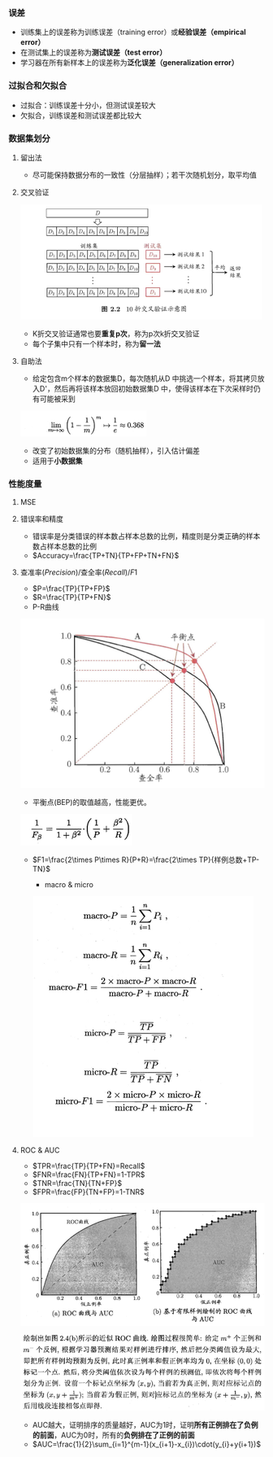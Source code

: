 ### 误差
- 训练集上的误差称为训练误差（training error）或**经验误差（empirical error）**
- 在测试集上的误差称为**测试误差（test error）**
- 学习器在所有新样本上的误差称为**泛化误差（generalization error）**

### 过拟合和欠拟合
- 过拟合：训练误差十分小，但测试误差较大
- 欠拟合，训练误差和测试误差都比较大

### 数据集划分
1. 留出法
    - 尽可能保持数据分布的一致性（分层抽样）；若干次随机划分，取平均值
2. 交叉验证

    ![](./img/q61krxb1f5.png)

    - K折交叉验证通常也要**重复p次**，称为p次k折交叉验证
    - 每个子集中只有一个样本时，称为**留一法**
3. 自助法
    - 给定包含m个样本的数据集D，每次随机从D 中挑选一个样本，将其拷贝放入D'，然后再将该样本放回初始数据集D 中，使得该样本在下次采样时仍有可能被采到

    ![](./img/q61ku99nik.png)

    - 改变了初始数据集的分布（随机抽样），引入估计偏差
    - 适用于**小数据集**

### 性能度量
1. MSE
2. 错误率和精度
    - 错误率是分类错误的样本数占样本总数的比例，精度则是分类正确的样本数占样本总数的比例
    - $Accuracy=\frac{TP+TN}{TP+FP+TN+FN}$
3. 查准率($Precision$)/查全率($Recall$)/$F1$
    - $P=\frac{TP}{TP+FP}$
    - $R=\frac{TP}{TP+FN}$
    - P-R曲线

    ![](./img/q61l0t71mv.png)

    - 平衡点(BEP)的取值越高，性能更优。
    
    ![](./img/q61l1di7g7.png)

    - $F1=\frac{2\times P\times R}{P+R}=\frac{2\times TP}{样例总数+TP-TN}$

      - macro & micro

      ![](./img/q61l35d0e5.png)
    
4. ROC & AUC
    - $TPR=\frac{TP}{TP+FN}=Recall$
    - $FNR=\frac{FN}{TP+FN}=1-TPR$
    - $TNR=\frac{TN}{TN+FP}$
    - $FPR=\frac{FP}{TN+FP}=1-TNR$
 
    ![](./img/q61l4ldd4k.png)

    ![](./img/q61l57basb.png)

    - AUC越大，证明排序的质量越好，AUC为1时，证明**所有正例排在了负例的前面**，AUC为0时，所有的**负例排在了正例的前面**
    - $AUC=\frac{1}{2}\sum_{i=1}^{m-1}(x_{i+1}-x_{i})\cdot(y_{i}+y{i+1})$